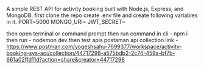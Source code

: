 
A simple REST API for activity booking built with Node.js, Express, and MongoDB.
first clone the repo
create .env file and create following variables in it.
PORT=5000
MONGO_URI=
JWT_SECRET=

then open terminal or command prompt
then run command in cli  -  npm i 
then run  - nodemon dev
then test apis
 postaman api collection link -
 https://www.postman.com/yogeshsahu-7699377/workspace/activity-booking-sys-api/collection/44717298-a575bdb2-2c74-459a-bf7b-661a02ffd11d?action=share&creator=44717298